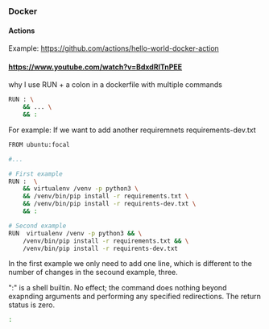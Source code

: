 ### Docker


#### Actions
Example: https://github.com/actions/hello-world-docker-action

#### https://www.youtube.com/watch?v=BdxdRlTnPEE
why I use RUN + a colon in a dockerfile with multiple commands

```bash
RUN : \
    && ... \
    && :
```

For example:
If we want to add another requiremnets requirements-dev.txt
```bash
FROM ubuntu:focal

#...

# First example
RUN :  \
    && virtualenv /venv -p python3 \
    && /venv/bin/pip install -r requirements.txt \
    && /venv/bin/pip install -r requirents-dev.txt \
    && :

# Second example
RUN  virtualenv /venv -p python3 && \
    /venv/bin/pip install -r requirements.txt && \
    /venv/bin/pip install -r requirents-dev.txt

```
In the first example we only need to add one line, which is different to the number of changes in the secound example, three.

":" is a shell builtin.
No effect; the command does nothing beyond exapnding arguments and performing any specified redirections. The return status is zero.
```bash
:

```





